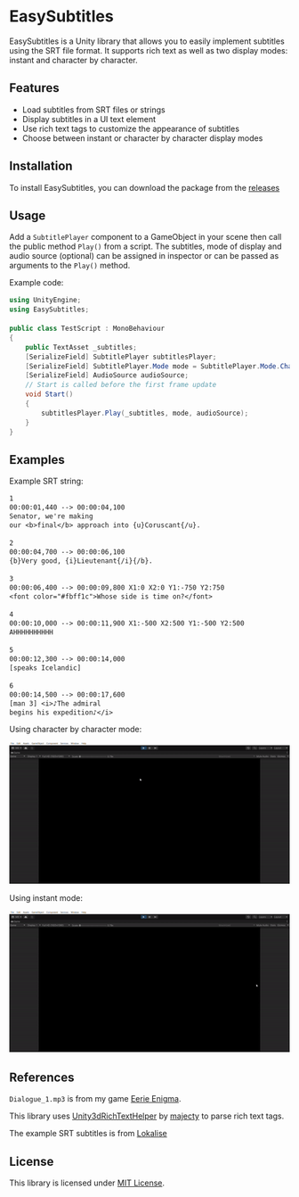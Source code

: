 # EasySubtitles

EasySubtitles is a Unity library that allows you to easily implement subtitles using the SRT file format. It supports rich text as well as two display modes: instant and character by character.

## Features

- Load subtitles from SRT files or strings
- Display subtitles in a UI text element
- Use rich text tags to customize the appearance of subtitles
- Choose between instant or character by character display modes

## Installation

To install EasySubtitles, you can download the package from the [releases](https://github.com/yourusername/EasySubtitles/releases)

## Usage

Add a `SubtitlePlayer` component to a GameObject in your scene then call the public method `Play()` from a script.
The subtitles, mode of display and audio source (optional) can be assigned in inspector or can be passed as arguments to the `Play()` method.

Example code:

```csharp
using UnityEngine;
using EasySubtitles;

public class TestScript : MonoBehaviour
{
    public TextAsset _subtitles;
    [SerializeField] SubtitlePlayer subtitlesPlayer;
    [SerializeField] SubtitlePlayer.Mode mode = SubtitlePlayer.Mode.CharacterByCharacter;
    [SerializeField] AudioSource audioSource;
    // Start is called before the first frame update
    void Start()
    {
        subtitlesPlayer.Play(_subtitles, mode, audioSource);
    }
}
```

## Examples

Example SRT string:

```
1
00:00:01,440 --> 00:00:04,100
Senator, we're making
our <b>final</b> approach into {u}Coruscant{/u}.

2
00:00:04,700 --> 00:00:06,100
{b}Very good, {i}Lieutenant{/i}{/b}.

3
00:00:06,400 --> 00:00:09,800 X1:0 X2:0 Y1:-750 Y2:750
<font color="#fbff1c">Whose side is time on?</font>

4
00:00:10,000 --> 00:00:11,900 X1:-500 X2:500 Y1:-500 Y2:500
AHHHHHHHHHH

5
00:00:12,300 --> 00:00:14,000
[speaks Icelandic]

6
00:00:14,500 --> 00:00:17,600
[man 3] <i>♪The admiral
begins his expedition♪</i>
```

Using character by character mode:

![Charater by charater mode example](https://github.com/ookii-tsuki/EasySubtitles/blob/3c0c6751bdd03087b8927555cf944566ca1e4df8/ExampleImages/character_by_character.gif)

Using instant mode:

![Instant mode example](https://github.com/ookii-tsuki/EasySubtitles/blob/main/ExampleImages/instant.gif)

## References

`Dialogue_1.mp3` is from my game [Eerie Enigma](https://ookii-tsuki.itch.io/eerie-enigma).

This library uses [Unity3dRichTextHelper](https://github.com/majecty/Unity3dRichTextHelper) by [majecty](https://github.com/majecty) to parse rich text tags.

The example SRT subtitles is from [Lokalise](https://docs.lokalise.com/en/articles/5365539-subrip-srt)

## License
This library is licensed under [MIT License](https://github.com/ookii-tsuki/EasySubtitles/blob/main/LICENSE).
